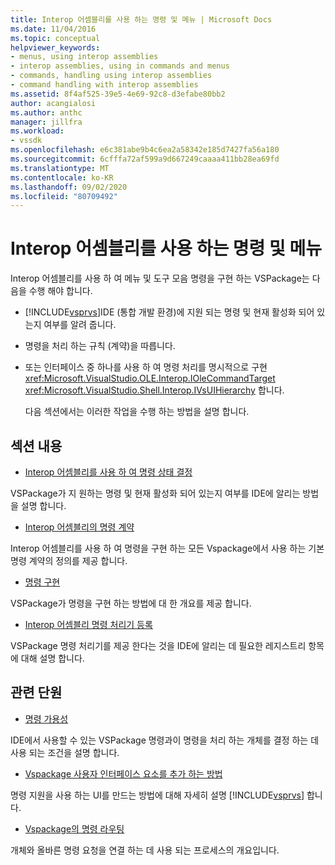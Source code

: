 ```yaml
---
title: Interop 어셈블리를 사용 하는 명령 및 메뉴 | Microsoft Docs
ms.date: 11/04/2016
ms.topic: conceptual
helpviewer_keywords:
- menus, using interop assemblies
- interop assemblies, using in commands and menus
- commands, handling using interop assemblies
- command handling with interop assemblies
ms.assetid: 8f4af525-39e5-4e69-92c8-d3efabe80bb2
author: acangialosi
ms.author: anthc
manager: jillfra
ms.workload:
- vssdk
ms.openlocfilehash: e6c381abe9b4c6ea2a58342e185d7427fa56a180
ms.sourcegitcommit: 6cfffa72af599a9d667249caaaa411bb28ea69fd
ms.translationtype: MT
ms.contentlocale: ko-KR
ms.lasthandoff: 09/02/2020
ms.locfileid: "80709492"
---
```

# <a name="commands-and-menus-that-use-interop-assemblies"></a>Interop 어셈블리를 사용 하는 명령 및 메뉴
Interop 어셈블리를 사용 하 여 메뉴 및 도구 모음 명령을 구현 하는 VSPackage는 다음을 수행 해야 합니다.

- [!INCLUDE[vsprvs](../../code-quality/includes/vsprvs_md.md)]IDE (통합 개발 환경)에 지원 되는 명령 및 현재 활성화 되어 있는지 여부를 알려 줍니다.

- 명령을 처리 하는 규칙 (계약)을 따릅니다.

- 또는 인터페이스 중 하나를 사용 하 여 명령 처리를 명시적으로 구현 <xref:Microsoft.VisualStudio.OLE.Interop.IOleCommandTarget> <xref:Microsoft.VisualStudio.Shell.Interop.IVsUIHierarchy> 합니다.

  다음 섹션에서는 이러한 작업을 수행 하는 방법을 설명 합니다.

## <a name="in-this-section"></a>섹션 내용
- [Interop 어셈블리를 사용 하 여 명령 상태 결정](../../extensibility/internals/determining-command-status-by-using-interop-assemblies.md)

 VSPackage가 지 원하는 명령 및 현재 활성화 되어 있는지 여부를 IDE에 알리는 방법을 설명 합니다.

- [Interop 어셈블리의 명령 계약](../../extensibility/internals/command-contracts-in-interop-assemblies.md)

 Interop 어셈블리를 사용 하 여 명령을 구현 하는 모든 Vspackage에서 사용 하는 기본 명령 계약의 정의를 제공 합니다.

- [명령 구현](../../extensibility/internals/command-implementation.md)

 VSPackage가 명령을 구현 하는 방법에 대 한 개요를 제공 합니다.

- [Interop 어셈블리 명령 처리기 등록](../../extensibility/internals/registering-interop-assembly-command-handlers.md)

 VSPackage 명령 처리기를 제공 한다는 것을 IDE에 알리는 데 필요한 레지스트리 항목에 대해 설명 합니다.

## <a name="related-sections"></a>관련 단원
- [명령 가용성](../../extensibility/internals/command-availability.md)

 IDE에서 사용할 수 있는 VSPackage 명령과이 명령을 처리 하는 개체를 결정 하는 데 사용 되는 조건을 설명 합니다.

- [Vspackage 사용자 인터페이스 요소를 추가 하는 방법](../../extensibility/internals/how-vspackages-add-user-interface-elements.md)

 명령 지원을 사용 하는 UI를 만드는 방법에 대해 자세히 설명 [!INCLUDE[vsprvs](../../code-quality/includes/vsprvs_md.md)] 합니다.

- [Vspackage의 명령 라우팅](../../extensibility/internals/command-routing-in-vspackages.md)

 개체와 올바른 명령 요청을 연결 하는 데 사용 되는 프로세스의 개요입니다.
